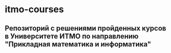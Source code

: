 # itmo-courses

## Репозиторий с решениями пройденных курсов в Университете ИТМО по направлению "Прикладная математика и информатика"

